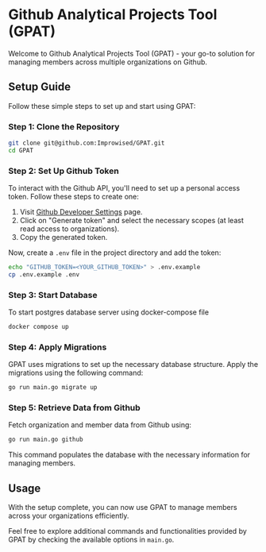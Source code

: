 # Github Analytical Projects Tool (GPAT)

Welcome to Github Analytical Projects Tool (GPAT) - your go-to solution for managing members across multiple organizations on Github.

## Setup Guide

Follow these simple steps to set up and start using GPAT:

### Step 1: Clone the Repository

```bash
git clone git@github.com:Improwised/GPAT.git
cd GPAT
```

### Step 2: Set Up Github Token

To interact with the Github API, you'll need to set up a personal access token. Follow these steps to create one:

1. Visit [Github Developer Settings](https://github.com/settings/tokens) page.
2. Click on "Generate token" and select the necessary scopes (at least read access to organizations).
3. Copy the generated token.

Now, create a `.env` file in the project directory and add the token:

```bash
echo "GITHUB_TOKEN=<YOUR_GITHUB_TOKEN>" > .env.example
cp .env.example .env
```
### Step 3: Start Database

To start postgres database server using docker-compose file
```bash
docker compose up
```

### Step 4: Apply Migrations

GPAT uses migrations to set up the necessary database structure. Apply the migrations using the following command:

```bash
go run main.go migrate up
```

### Step 5: Retrieve Data from Github

Fetch organization and member data from Github using:

```bash
go run main.go github
```

This command populates the database with the necessary information for managing members.

## Usage

With the setup complete, you can now use GPAT to manage members across your organizations efficiently.

Feel free to explore additional commands and functionalities provided by GPAT by checking the available options in `main.go`.
